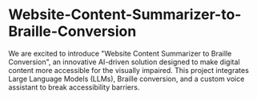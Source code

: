 # Website-Content-Summarizer-to-Braille-Conversion
We are excited to introduce "Website Content Summarizer to Braille Conversion", an innovative AI-driven solution designed to make digital content more accessible for the visually impaired. This project integrates Large Language Models (LLMs), Braille conversion, and a custom voice assistant to break accessibility barriers.
